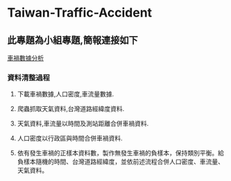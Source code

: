 # Taiwan-Traffic-Accident

## 此專題為小組專題,簡報連接如下
[車禍數據分析](https://www.canva.com/design/DAFb70ynuEQ/KgHuPwAk2AQTq6NsAeaN1A/view?utm_content=DAFb70ynuEQ&utm_campaign=designshare&utm_medium=link&utm_source=homepage_design_menu)

### 資料清整過程
1. 下載車禍數據,人口密度,車流量數據.

2. 爬蟲抓取天氣資料,台灣道路經緯度資料.

3. 天氣資料,車流量以時間及測站距離合併車禍資料.

4. 人口密度以行政區與時間合併車禍資料.

5. 依有發生車禍的正樣本資料數，製作無發生車禍的負樣本，保持類別平衡。給負樣本隨機的時間、台灣道路經緯度，並依前述流程合併人口密度、車流量、天氣資料。
